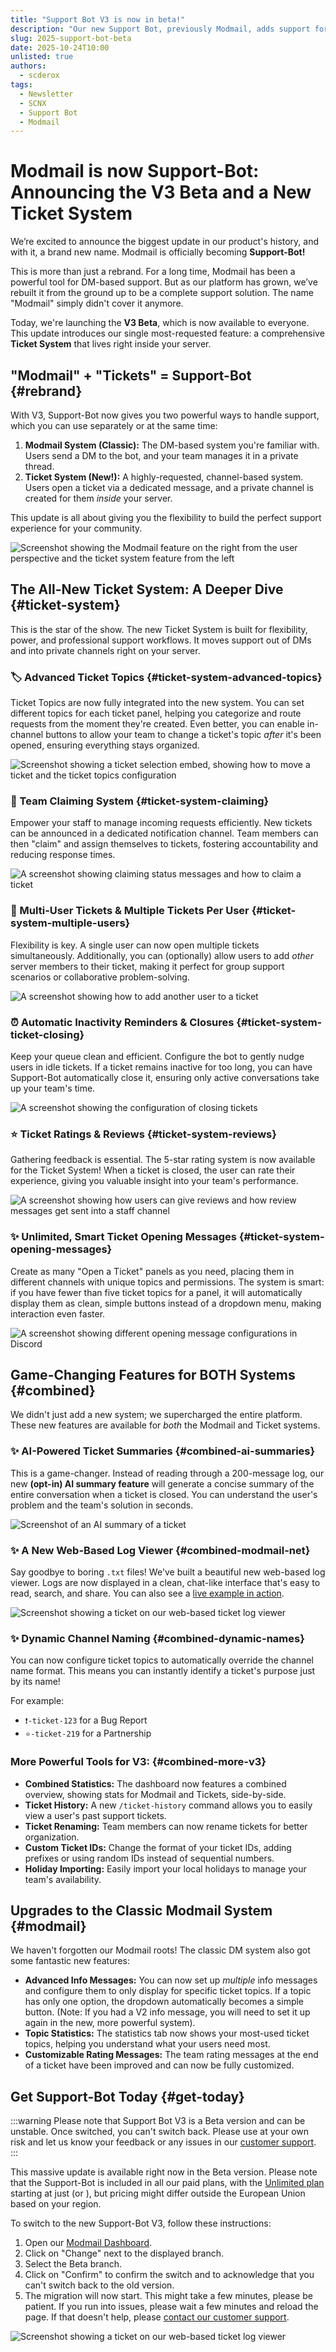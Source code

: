 ```yaml
---
title: "Support Bot V3 is now in beta!"
description: "Our new Support Bot, previously Modmail, adds support for a ticket system, AI summaries, better logs and much more. And the best news: You can try it yourself in the beta version."
slug: 2025-support-bot-beta
date: 2025-10-24T10:00
unlisted: true
authors:
  - scderox
tags:
  - Newsletter
  - SCNX
  - Support Bot
  - Modmail
---
```


# Modmail is now Support-Bot: Announcing the V3 Beta and a New Ticket System

We’re excited to announce the biggest update in our product's history, and with it, a brand new name. Modmail is
officially becoming **Support-Bot!**

This is more than just a rebrand. For a long time, Modmail has been a powerful tool for DM-based support. But as our
platform has grown, we’ve rebuilt it from the ground up to be a complete support solution. The name "Modmail" simply
didn't cover it anymore.

Today, we're launching the **V3 Beta**, which is now available to everyone. This update introduces our single
most-requested feature: a comprehensive **Ticket System** that lives right inside your server.

<!-- truncate -->

## "Modmail" + "Tickets" = Support-Bot {#rebrand}

With V3, Support-Bot now gives you two powerful ways to handle support, which you can use separately or at the same
time:

1. **Modmail System (Classic):** The DM-based system you're familiar with. Users send a DM to the bot, and your team
   manages it in a private thread.
2. **Ticket System (New!):** A highly-requested, channel-based system. Users open a ticket via a dedicated message, and
   a private channel is created for them *inside* your server.

This update is all about giving you the flexibility to build the perfect support experience for your community.

![Screenshot showing the Modmail feature on the right from the user perspective and the ticket system feature from the left](@site/blog/assets/support-bot-beta/en/1.png)

## The All-New Ticket System: A Deeper Dive {#ticket-system}

This is the star of the show. The new Ticket System is built for flexibility, power, and professional support workflows.
It moves support out of DMs and into private channels right on your server.

### 🏷️ Advanced Ticket Topics {#ticket-system-advanced-topics}

Ticket Topics are now fully integrated into the new system. You can set different topics for each ticket panel, helping
you categorize and route requests from the moment they're created. Even better, you can enable in-channel buttons to
allow your team to change a ticket's topic *after* it's been opened, ensuring everything stays organized.

![Screenshot showing a ticket selection embed, showing how to move a ticket and the ticket topics configuration](@site/blog/assets/support-bot-beta/en/2.png)

### 🙋 Team Claiming System {#ticket-system-claiming}

Empower your staff to manage incoming requests efficiently. New tickets can be announced in a dedicated notification
channel. Team members can then "claim" and assign themselves to tickets, fostering accountability and reducing response
times.

![A screenshot showing claiming status messages and how to claim a ticket](@site/blog/assets/support-bot-beta/en/claiming.png)

### 👥 Multi-User Tickets & Multiple Tickets Per User {#ticket-system-multiple-users}

Flexibility is key. A single user can now open multiple tickets simultaneously. Additionally, you can (optionally) allow
users to add *other* server members to their ticket, making it perfect for group support scenarios or collaborative
problem-solving.

![A screenshot showing how to add another user to a ticket](@site/blog/assets/support-bot-beta/en/multi-users.png)

### ⏰ Automatic Inactivity Reminders & Closures {#ticket-system-ticket-closing}

Keep your queue clean and efficient. Configure the bot to gently nudge users in idle tickets. If a ticket remains
inactive for too long, you can have Support-Bot automatically close it, ensuring only active conversations take up your
team's time.

![A screenshot showing the configuration of closing tickets](@site/blog/assets/support-bot-beta/en/autoclose.png)

### ⭐ Ticket Ratings & Reviews {#ticket-system-reviews}

Gathering feedback is essential. The 5-star rating system is now available for the Ticket System! When a ticket is
closed, the user can rate their experience, giving you valuable insight into your team's performance.

![A screenshot showing how users can give reviews and how review messages get sent into a staff channel](@site/blog/assets/support-bot-beta/en/reviews.png)

### ✨ Unlimited, Smart Ticket Opening Messages {#ticket-system-opening-messages}

Create as many "Open a Ticket" panels as you need, placing them in different channels with unique topics and
permissions. The system is smart: if you have fewer than five ticket topics for a panel, it will automatically display
them as clean, simple buttons instead of a dropdown menu, making interaction even faster.

![A screenshot showing different opening message configurations in Discord](@site/blog/assets/support-bot-beta/en/open-message.png)

## Game-Changing Features for BOTH Systems {#combined}

We didn't just add a new system; we supercharged the entire platform. These new features are available for *both* the
Modmail and Ticket systems.

### ✨ AI-Powered Ticket Summaries {#combined-ai-summaries}

This is a game-changer. Instead of reading through a 200-message log, our new **(opt-in) AI summary feature** will
generate a concise summary of the entire conversation when a ticket is closed. You can understand the user's problem and
the team's solution in seconds.

![Screenshot of an AI summary of a ticket](@site/blog/assets/support-bot-beta/en/ai-summary.png)

### ✨ A New Web-Based Log Viewer {#combined-modmail-net}

Say goodbye to boring `.txt` files! We've built a beautiful new web-based log viewer. Logs are now displayed in a clean,
chat-like interface that's easy to read, search, and share. You can also see
a [live example in action](https://logs.modmail.net/logs/session/019a12ca-ac91-7c40-954c-57898ba08842#98d33363b9261313a1c624da4f318f0e135a1994929f30f6de0fdbab935b490f).

![Screenshot showing a ticket on our web-based ticket log viewer](@site/blog/assets/support-bot-beta/en/modmail-net.png)

### ✨ Dynamic Channel Naming {#combined-dynamic-names}

You can now configure ticket topics to automatically override the channel name format. This means you can instantly
identify a ticket's purpose just by its name!

For example:

* `❗-ticket-123` for a Bug Report
* `⭐-ticket-219` for a Partnership

### More Powerful Tools for V3: {#combined-more-v3}

* **Combined Statistics:** The dashboard now features a combined overview, showing stats for Modmail and Tickets,
  side-by-side.
* **Ticket History:** A new `/ticket-history` command allows you to easily view a user's past support tickets.
* **Ticket Renaming:** Team members can now rename tickets for better organization.
* **Custom Ticket IDs:** Change the format of your ticket IDs, adding prefixes or using random IDs instead of sequential
  numbers.
* **Holiday Importing:** Easily import your local holidays to manage your team's availability.

## Upgrades to the Classic Modmail System {#modmail}

We haven't forgotten our Modmail roots! The classic DM system also got some fantastic new features:

* **Advanced Info Messages:** You can now set up *multiple* info messages and configure them to only display for
  specific ticket topics. If a topic has only one option, the dropdown automatically becomes a simple button. (Note: If
  you had a V2 info message, you will need to set it up again in the new, more powerful system).
* **Topic Statistics:** The statistics tab now shows your most-used ticket topics, helping you understand what your
  users need most.
* **Customizable Rating Messages:** The team rating messages at the end of a ticket have been improved and can now be
  fully customized.

## Get Support-Bot Today {#get-today}

:::warning
Please note that Support Bot V3 is a Beta version and can be unstable. Once switched, you can't switch back. Please use
at your own risk and let us know your
feedback or any issues in our [customer support](https://scnx.app/help).
:::

This massive update is available right now in the Beta version. Please note that the Support-Bot is included in all our
paid plans, with the [Unlimited plan](/docs/scnx/guilds/plans)
starting at just <PlanPrice plan="UNLIMITED" type="MONTHLY" /> (or <PlanPrice plan="UNLIMITED" type="YEARLY" />), but
pricing might differ outside the European Union based on your region.

To switch to the new Support-Bot V3, follow these instructions:

1. Open our [Modmail Dashboard](https://scnx.app/glink?page=support-system/manage).
2. Click on "Change" next to the displayed branch.
3. Select the Beta branch.
4. Click on "Confirm" to confirm the switch and to acknowledge that you can't switch back to the old version.
5. The migration will now start. This might take a few minutes, please be patient. If you run into issues, please wait a few minutes and reload the page. If that doesn't help, please [contact our customer support](https://scnx.app/help).

![Screenshot showing a ticket on our web-based ticket log viewer](@site/blog/assets/support-bot-beta/en/switch-beta.png)